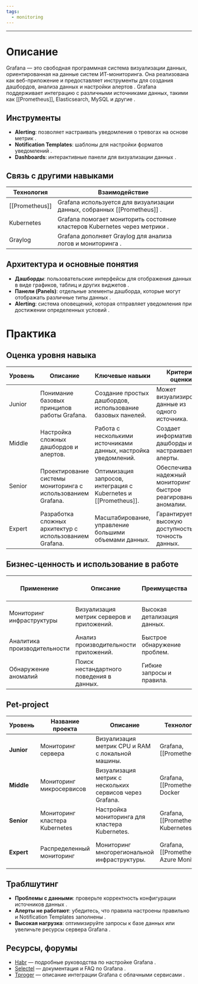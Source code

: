 ```yaml
---
tags:
  - monitoring
---
```

---

# Описание  
Grafana — это свободная программная система визуализации данных, ориентированная на данные систем ИТ-мониторинга. Она реализована как веб-приложение и предоставляет инструменты для создания дашбордов, анализа данных и настройки алертов . Grafana поддерживает интеграцию с различными источниками данных, такими как [[Prometheus]], Elasticsearch, MySQL и другие .  

## Инструменты  
- **Alerting**: позволяет настраивать уведомления о тревогах на основе метрик .  
- **Notification Templates**: шаблоны для настройки форматов уведомлений .  
- **Dashboards**: интерактивные панели для визуализации данных .  

## Связь с другими навыками  
| Технология | Взаимодействие |  
| ---------- | -------------- |  
| [[Prometheus]] | Grafana используется для визуализации данных, собранных [[Prometheus]] . |  
| Kubernetes | Grafana помогает мониторить состояние кластеров Kubernetes через метрики . |  
| Graylog    | Grafana дополняет Graylog для анализа логов и мониторинга . |  

## Архитектура и основные понятия  
- **Дашборды**: пользовательские интерфейсы для отображения данных в виде графиков, таблиц и других виджетов .  
- **Панели (Panels)**: отдельные элементы дашборда, которые могут отображать различные типы данных .  
- **Alerting**: система оповещений, которая отправляет уведомления при достижении определенных условий .  

# Практика  

## Оценка уровня навыка  
| Уровень | Описание | Ключевые навыки | Критерии оценки |  
| ------- | -------- | --------------- | --------------- |  
| Junior  | Понимание базовых принципов работы Grafana. | Создание простых дашбордов, использование базовых панелей. | Может визуализировать данные из одного источника. |  
| Middle  | Настройка сложных дашбордов и алертов. | Работа с несколькими источниками данных, настройка уведомлений. | Создает информативные дашборды и настраивает алерты. |  
| Senior  | Проектирование системы мониторинга с использованием Grafana. | Оптимизация запросов, интеграция с Kubernetes и [[Prometheus]]. | Обеспечивает надежный мониторинг и быстрое реагирование на аномалии. |  
| Expert  | Разработка сложных архитектур с использованием Grafana. | Масштабирование, управление большими объемами данных. | Гарантирует высокую доступность и точность данных. |  

## Бизнес-ценность и использование в работе  
| Применение      | Описание                               | Преимущества                   | Рекомендации по использованию     |  
| --------------- | -------------------------------------- | ------------------------------ | --------------------------------- |  
| Мониторинг инфраструктуры | Визуализация метрик серверов и приложений. | Высокая детализация данных.    | Использовать с [[Prometheus]] для сбора данных . |  
| Аналитика производительности | Анализ производительности приложений. | Быстрое обнаружение проблем.   | Интегрировать с CI/CD для автоматизации . |  
| Обнаружение аномалий | Поиск нестандартного поведения в данных. | Гибкие запросы и правила.      | Настроить группы правил для анализа . |  

## Pet-project  

| Уровень    | Название проекта | Описание | Технологии | Критерий успеха | Вспомагательные ссылки |  
| ---------- | ---------------- | -------- | ---------- | --------------- | ---------------------- |  
| **Junior** | Мониторинг сервера | Визуализация метрик CPU и RAM с локальной машины. | Grafana, [[Prometheus]] | Данные успешно собираются и отображаются. |  |  
| **Middle** | Мониторинг микросервисов | Визуализация метрик с нескольких сервисов через Grafana. | Grafana, [[Prometheus]], Docker | Дашборды показывают состояние всех сервисов. |  |  
| **Senior** | Мониторинг кластера Kubernetes | Настройка мониторинга для кластера Kubernetes. | Grafana, [[Prometheus]], Kubernetes | Алерты отправляются при проблемах. |  |  
| **Expert** | Распределенный мониторинг | Мониторинг многорегиональной инфраструктуры. | Grafana, [[Prometheus]], Azure Monitor | Система масштабируется без потери производительности. |  |  

## Траблшутинг  
- **Проблемы с данными**: проверьте корректность конфигурации источников данных .  
- **Алерты не работают**: убедитесь, что правила настроены правильно и Notification Templates заполнены .  
- **Высокая нагрузка**: оптимизируйте запросы к базе данных или увеличьте ресурсы сервера Grafana .  

## Ресурсы, форумы  
- [Habr](https://habr.com) — подробные руководства по настройке Grafana .  
- [Selectel](https://selectel.ru) — документация и FAQ по Grafana .  
- [Tproger](https://tproger.ru) — описание интеграции Grafana с облачными сервисами .